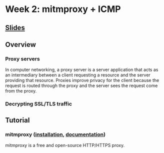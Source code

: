 # Week 2: mitmproxy + ICMP
## [Slides](https://docs.google.com/presentation/d/1vUyNbqYavZbgM2SPJbEWxwJ60Z-ywxdZp5qm539f-7Q/edit?usp=sharing)

## Overview
### Proxy servers
In computer networking, a proxy server is a server application that acts as an intermediary between a client requesting a resource and the server providing that resource. Proxies improve privacy for the client because the request is routed through the proxy and the server sees the request come from the proxy.

### Decrypting SSL/TLS traffic

## Tutorial
### mitmproxy ([installation](https://docs.mitmproxy.org/stable/overview-installation/), [documentation](https://docs.mitmproxy.org/stable/))

mitmproxy is a free and open-source HTTP/HTTPS proxy.